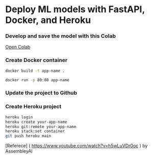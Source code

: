 # Deploy ML models with FastAPI, Docker, and Heroku

### Develop and save the model with this Colab

[Open Colab](https://colab.research.google.com/drive/1uaALcaatvxOu42IhQA4r0bahfdpw-Z7v?usp=sharing)

### Create Docker container

```bash
docker build -t app-name .

docker run -p 80:80 app-name
```

### Update the project to Github 

### Create Heroku project

```bash
heroku login
heroku create your-app-name
heroku git:remote your-app-name
heroku stack:set container
git push heroku main
```

[Referece] ( https://www.youtube.com/watch?v=h5wLuVDr0oc ) by AssembleyAI 
